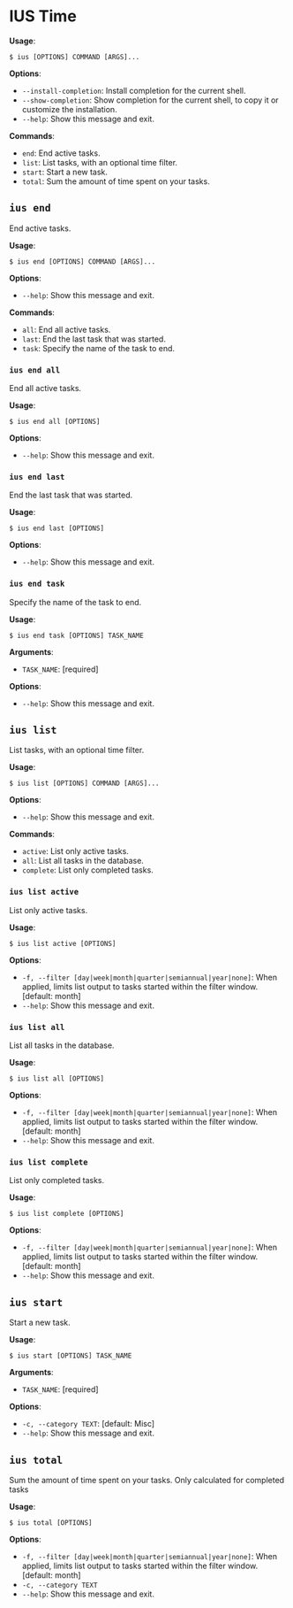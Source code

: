 # IUS Time

**Usage**:

```console
$ ius [OPTIONS] COMMAND [ARGS]...
```

**Options**:

* `--install-completion`: Install completion for the current shell.
* `--show-completion`: Show completion for the current shell, to copy it or customize the installation.
* `--help`: Show this message and exit.

**Commands**:

* `end`: End active tasks.
* `list`: List tasks, with an optional time filter.
* `start`: Start a new task.
* `total`: Sum the amount of time spent on your tasks.

## `ius end`

End active tasks.

**Usage**:

```console
$ ius end [OPTIONS] COMMAND [ARGS]...
```

**Options**:

* `--help`: Show this message and exit.

**Commands**:

* `all`: End all active tasks.
* `last`: End the last task that was started.
* `task`: Specify the name of the task to end.

### `ius end all`

End all active tasks.

**Usage**:

```console
$ ius end all [OPTIONS]
```

**Options**:

* `--help`: Show this message and exit.

### `ius end last`

End the last task that was started.

**Usage**:

```console
$ ius end last [OPTIONS]
```

**Options**:

* `--help`: Show this message and exit.

### `ius end task`

Specify the name of the task to end.

**Usage**:

```console
$ ius end task [OPTIONS] TASK_NAME
```

**Arguments**:

* `TASK_NAME`: [required]

**Options**:

* `--help`: Show this message and exit.

## `ius list`

List tasks, with an optional time filter.

**Usage**:

```console
$ ius list [OPTIONS] COMMAND [ARGS]...
```

**Options**:

* `--help`: Show this message and exit.

**Commands**:

* `active`: List only active tasks.
* `all`: List all tasks in the database.
* `complete`: List only completed tasks.

### `ius list active`

List only active tasks.

**Usage**:

```console
$ ius list active [OPTIONS]
```

**Options**:

* `-f, --filter [day|week|month|quarter|semiannual|year|none]`: When applied, limits list output to tasks started within the filter window.  [default: month]
* `--help`: Show this message and exit.

### `ius list all`

List all tasks in the database.

**Usage**:

```console
$ ius list all [OPTIONS]
```

**Options**:

* `-f, --filter [day|week|month|quarter|semiannual|year|none]`: When applied, limits list output to tasks started within the filter window.  [default: month]
* `--help`: Show this message and exit.

### `ius list complete`

List only completed tasks.

**Usage**:

```console
$ ius list complete [OPTIONS]
```

**Options**:

* `-f, --filter [day|week|month|quarter|semiannual|year|none]`: When applied, limits list output to tasks started within the filter window.  [default: month]
* `--help`: Show this message and exit.

## `ius start`

Start a new task.

**Usage**:

```console
$ ius start [OPTIONS] TASK_NAME
```

**Arguments**:

* `TASK_NAME`: [required]

**Options**:

* `-c, --category TEXT`: [default: Misc]
* `--help`: Show this message and exit.

## `ius total`

Sum the amount of time spent on your tasks. Only calculated for completed tasks

**Usage**:

```console
$ ius total [OPTIONS]
```

**Options**:

* `-f, --filter [day|week|month|quarter|semiannual|year|none]`: When applied, limits list output to tasks started within the filter window.  [default: month]
* `-c, --category TEXT`
* `--help`: Show this message and exit.
